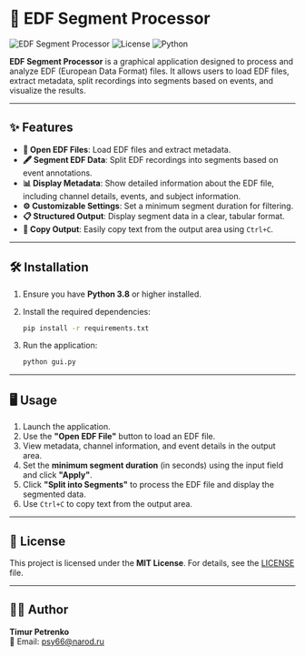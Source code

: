 # 🧠 EDF Segment Processor

![EDF Segment Processor](https://img.shields.io/badge/Version-1.0.0-blue)
![License](https://img.shields.io/badge/License-MIT-green)
![Python](https://img.shields.io/badge/Python-3.8%2B-yellow)

**EDF Segment Processor** is a graphical application designed to process and analyze EDF (European Data Format) files. It allows users to load EDF files, extract metadata, split recordings into segments based on events, and visualize the results.

---

## ✨ Features

- **📂 Open EDF Files**: Load EDF files and extract metadata.
- **🖋️ Segment EDF Data**: Split EDF recordings into segments based on event annotations.
- **📊 Display Metadata**: Show detailed information about the EDF file, including channel details, events, and subject information.
- **⚙️ Customizable Settings**: Set a minimum segment duration for filtering.
- **📋 Structured Output**: Display segment data in a clear, tabular format.
- **📄 Copy Output**: Easily copy text from the output area using `Ctrl+C`.

---

## 🛠️ Installation

1. Ensure you have **Python 3.8** or higher installed.
2. Install the required dependencies:

   ```bash
   pip install -r requirements.txt
   ```

3. Run the application:

   ```bash
   python gui.py
   ```

---

## 🖥️ Usage

1. Launch the application.
2. Use the **"Open EDF File"** button to load an EDF file.
3. View metadata, channel information, and event details in the output area.
4. Set the **minimum segment duration** (in seconds) using the input field and click **"Apply"**.
5. Click **"Split into Segments"** to process the EDF file and display the segmented data.
6. Use `Ctrl+C` to copy text from the output area.

---


## 📜 License

This project is licensed under the **MIT License**. For details, see the [LICENSE](LICENSE) file.

---

## 👨‍💻 Author

**Timur Petrenko**  
📧 Email: [psy66@narod.ru](mailto:psy66@narod.ru)

